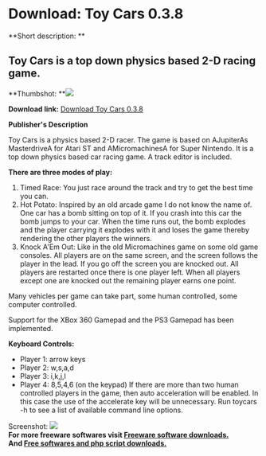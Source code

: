 # Download: Toy Cars 0.3.8

**Short description: **

## Toy Cars is a top down physics based 2-D racing game.

  
**Thumbshot: **![](http://www.freewarefiles.com/screenshot/toycars03_md.jpg)   
  
**Download link:** [Download Toy Cars 0.3.8](http://freesoftwares.boysofts.com/Toy-Cars_program_48135.html)  
  

**Publisher's Description**  
  

Toy Cars is a physics based 2-D racer. The game is based on AJupiterAs
MasterdriveA for Atari ST and AMicromachinesA for Super Nintendo. It is a top
down physics based car racing game. A track editor is included.

**There are three modes of play:**

  1. Timed Race: You just race around the track and try to get the best time you can. 
  2. Hot Potato: Inspired by an old arcade game I do not know the name of. One car has a bomb sitting on top of it. If you crash into this car the bomb jumps to your car. When the time runs out, the bomb explodes and the player carrying it explodes with it and loses the game thereby rendering the other players the winners. 
  3. Knock A'Em Out: Like in the old Micromachines game on some old game consoles. All players are on the same screen, and the screen follows the player in the lead. If you go off the screen you are knocked out. All players are restarted once there is one player left. When all players except one are knocked out the remaining player earns one point. 

Many vehicles per game can take part, some human controlled, some computer
controlled.

Support for the XBox 360 Gamepad and the PS3 Gamepad has been implemented.

**Keyboard Controls:**

  * Player 1: arrow keys 
  * Player 2: w,s,a,d 
  * Player 3: i,k,j,l 
  * Player 4: 8,5,4,6 (on the keypad) 
If there are more than two human controlled players in the game, then auto
acceleration will be enabled. In this case the use of the accelerate key will
be unnecessary. Run toycars -h to see a list of available command line
options.

  
  
Screenshot: ![](http://www.freewarefiles.com/screenshot/toycars03.jpg)  
**For more freeware softwares visit [Freeware software downloads.](http://freesoftwares.boysofts.com/)**   
**And [Free softwares and php script downloads.](http://www.boysofts.com/)**

